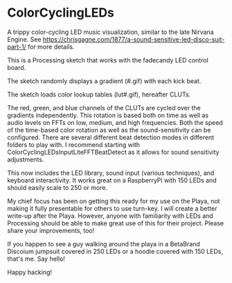 ColorCyclingLEDs
================

A trippy color-cycling LED music visualization, similar to the late Nirvana Engine. See https://chrisgagne.com/1877/a-sound-sensitive-led-disco-suit-part-1/ for more details.

This is a Processing sketch that works with the fadecandy LED control board.

The sketch randomly displays a gradient (#.gif) with each kick beat. 

The sketch loads color lookup tables (lut#.gif), hereafter CLUTs. 

The red, green, and blue channels of the CLUTs are cycled over the gradients independently. This rotation is based both on time as well as audio levels on FFTs on low, medium, and high frequencies. Both the speed of the time-based color rotation as well as the sound-sensitivity can be configured. There are several different beat detection modes in different folders to play with. I recommend starting with ColorCyclingLEDsInputLiteFFTBeatDetect as it allows for sound sensitivity adjustments.

This now includes the LED library, sound input (various techniques), and keyboard interactivity. It works great on a RaspberryPi with 150 LEDs and should easily scale to 250 or more.

My chief focus has been on getting this ready for my use on the Playa, not making it fully presentable for others to use turn-key. I will create a better write-up after the Playa. However, anyone with familiarity with LEDs and Processing should be able to make great use of this for their project. Please share your improvements, too!

If you happen to see a guy walking around the playa in a BetaBrand Discoium jumpsuit covered in 250 LEDs or a hoodie covered with 150 LEDs, that's me. Say hello!

Happy hacking!
